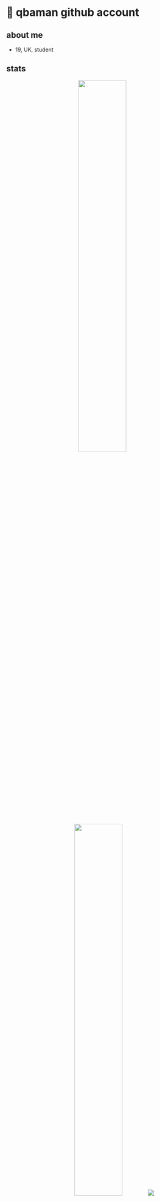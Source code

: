 # 🐐 qbaman github account

## about me
- 19, UK, student

## stats

<p align="center">
  <img height="50%" width="auto" src ="https://github-readme-stats.vercel.app/api?username=qbaman&show_icons=true&count_private=true&theme=darcula&hide_border=true&hide=issues,contribs&bg_color=00000000">
  <img height="50%" width="auto" src ="https://github-readme-stats.vercel.app/api/top-langs/?username=qbaman&layout=compact&hide_border=true&theme=darcula&bg_color=00000000&langs_count=6&hide=jupyter%20notebook,tex,css,php">
  <img src ="https://github-readme-streak-stats.herokuapp.com?user=qbaman&theme=darcula&hide_border=true&background=FFFFFF00">
</p>

## skills  

<p align="center">
  <img src="https://skillicons.dev/icons?i=python" height="40" alt="Python" />
  <img src="https://skillicons.dev/icons?i=cs" height="40" alt="C#" />
  <img src="https://skillicons.dev/icons?i=terraform" height="40" alt="Terraform" />
  <img src="https://skillicons.dev/icons?i=aws" height="40" alt="AWS" />
</p>

## links  

<p align="center">
  <a href="https://www.linkedin.com/in/qb.aman/" target="blank">
    <img src="https://img.shields.io/badge/LinkedIn-0077B5?style=for-the-badge&logo=linkedin&logoColor=white" />
  </a>
  <a href="https://www.instagram.com/qb.aman/" target="blank">
    <img src="https://img.shields.io/badge/Instagram-E4405F?style=for-the-badge&logo=instagram&logoColor=white" />
  </a>
</p>

## snake 

<p align="center">
  <picture>
    <!-- Dark mode -->
    <source media="(prefers-color-scheme: dark)" srcset="https://raw.githubusercontent.com/qbaman/qbaman/output/snake-dark.svg" />
    <!-- Light mode -->
    <source media="(prefers-color-scheme: light)" srcset="https://raw.githubusercontent.com/qbaman/qbaman/output/snake.svg" />
    <!-- Default / fallback -->
    <img alt="Snake animation" src="https://raw.githubusercontent.com/qbaman/qbaman/output/snake.svg" style="max-width: 100%; height: auto;"/>
  </picture>
</p>



